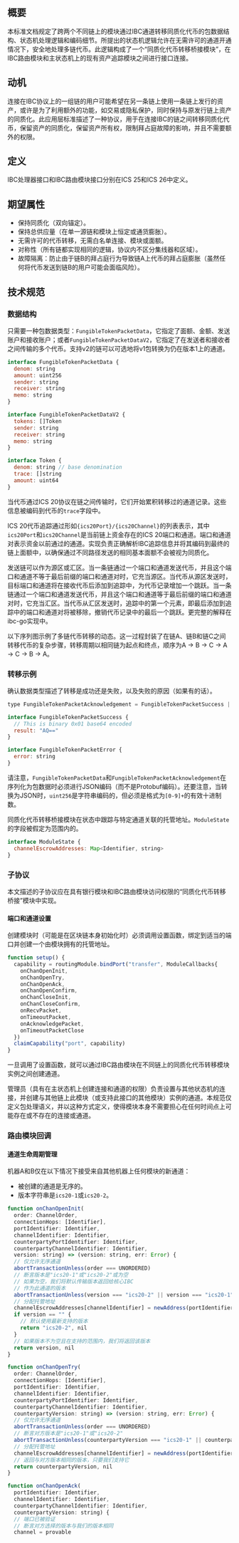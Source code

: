 ## 概要

本标准文档规定了跨两个不同链上的模块通过IBC通道转移同质化代币的包数据结构、状态机处理逻辑和编码细节。所提出的状态机逻辑允许在无需许可的通道开通情况下，安全地处理多链代币。此逻辑构成了一个“同质化代币转移桥接模块”，在IBC路由模块和主状态机上的现有资产追踪模块之间进行接口连接。

## 动机

连接在IBC协议上的一组链的用户可能希望在另一条链上使用一条链上发行的资产，或许是为了利用额外的功能，如交易或隐私保护，同时保持与原发行链上资产的同质化。此应用层标准描述了一种协议，用于在连接IBC的链之间转移同质化代币，保留资产的同质化，保留资产所有权，限制拜占庭故障的影响，并且不需要额外的权限。

## 定义

IBC处理器接口和IBC路由模块接口分别在ICS 25和ICS 26中定义。

## 期望属性

- 保持同质化（双向锚定）。
- 保持总供应量（在单一源链和模块上恒定或通货膨胀）。
- 无需许可的代币转移，无需白名单连接、模块或面额。
- 对称性（所有链都实现相同的逻辑，协议内不区分集线器和区域）。
- 故障隔离：防止由于链B的拜占庭行为导致链A上代币的拜占庭膨胀（虽然任何将代币发送到链B的用户可能会面临风险）。

## 技术规范

### 数据结构

只需要一种包数据类型：`FungibleTokenPacketData`，它指定了面额、金额、发送账户和接收账户；或者`FungibleTokenPacketDataV2`，它指定了在发送者和接收者之间传输的多个代币。支持v2的链可以可选地将v1包转换为仍在版本1上的通道。

```javascript
interface FungibleTokenPacketData {
  denom: string
  amount: uint256
  sender: string
  receiver: string
  memo: string
}

interface FungibleTokenPacketDataV2 {
  tokens: []Token
  sender: string
  receiver: string
  memo: string
}

interface Token {
  denom: string // base denomination
  trace: []string
  amount: uint64
}
```

当代币通过ICS 20协议在链之间传输时，它们开始累积转移过的通道记录。这些信息被编码到代币的`trace`字段中。

ICS 20代币追踪通过形如`{ics20Port}/{ics20Channel}`的列表表示，其中`ics20Port`和`ics20Channel`是当前链上资金存在的ICS 20端口和通道。端口和通道对表示资金以前通过的通道。实现负责正确解析IBC追踪信息并将其编码到最终的链上面额中，以确保通过不同路径发送的相同基本面额不会被视为同质化。

发送链可以作为源区或汇区。当一条链通过一个端口和通道发送代币，并且这个端口和通道不等于最后前缀的端口和通道对时，它充当源区。当代币从源区发送时，目标端口和通道将在接收代币后添加到追踪中，为代币记录增加一个跳跃。当一条链通过一个端口和通道发送代币，并且这个端口和通道等于最后前缀的端口和通道对时，它充当汇区。当代币从汇区发送时，追踪中的第一个元素，即最后添加到追踪中的端口和通道对将被移除，撤销代币记录中的最后一个跳跃。更完整的解释在ibc-go实现中。

以下序列图示例了多链代币转移的动态。这一过程封装了在链A、链B和链C之间转移代币的复杂步骤，转移周期以相同链为起点和终点，顺序为A -> B -> C -> A -> C -> B -> A。

### 转移示例

确认数据类型描述了转移是成功还是失败，以及失败的原因（如果有的话）。

```javascript
type FungibleTokenPacketAcknowledgement = FungibleTokenPacketSuccess | FungibleTokenPacketError;

interface FungibleTokenPacketSuccess {
  // This is binary 0x01 base64 encoded
  result: "AQ=="
}

interface FungibleTokenPacketError {
  error: string
}
```

请注意，`FungibleTokenPacketData`和`FungibleTokenPacketAcknowledgement`在序列化为包数据时必须进行JSON编码（而不是Protobuf编码）。还要注意，当转换为JSON时，`uint256`是字符串编码的，但必须是格式为`[0-9]+`的有效十进制数。

同质化代币转移桥接模块在状态中跟踪与特定通道关联的托管地址。`ModuleState`的字段被假定为范围内的。

```javascript
interface ModuleState {
  channelEscrowAddresses: Map<Identifier, string>
}
```

### 子协议

本文描述的子协议应在具有银行模块和IBC路由模块访问权限的“同质化代币转移桥接”模块中实现。

#### 端口和通道设置

创建模块时（可能是在区块链本身初始化时）必须调用设置函数，绑定到适当的端口并创建一个由模块拥有的托管地址。

```javascript
function setup() {
  capability = routingModule.bindPort("transfer", ModuleCallbacks{
    onChanOpenInit,
    onChanOpenTry,
    onChanOpenAck,
    onChanOpenConfirm,
    onChanCloseInit,
    onChanCloseConfirm,
    onRecvPacket,
    onTimeoutPacket,
    onAcknowledgePacket,
    onTimeoutPacketClose
  })
  claimCapability("port", capability)
}
```

一旦调用了设置函数，就可以通过IBC路由模块在不同链上的同质化代币转移模块实例之间创建通道。

管理员（具有在主状态机上创建连接和通道的权限）负责设置与其他状态机的连接，并创建与其他链上此模块（或支持此接口的其他模块）实例的通道。本规范仅定义包处理语义，并以这种方式定义，使得模块本身不需要担心在任何时间点上可能存在或不存在的连接或通道。

### 路由模块回调

#### 通道生命周期管理

机器A和B仅在以下情况下接受来自其他机器上任何模块的新通道：

- 被创建的通道是无序的。
- 版本字符串是`ics20-1`或`ics20-2`。

```javascript
function onChanOpenInit(
  order: ChannelOrder,
  connectionHops: [Identifier],
  portIdentifier: Identifier,
  channelIdentifier: Identifier,
  counterpartyPortIdentifier: Identifier,
  counterpartyChannelIdentifier: Identifier,
  version: string) => (version: string, err: Error) {
  // 仅允许无序通道
  abortTransactionUnless(order === UNORDERED)
  // 断言版本是"ics20-1"或"ics20-2"或为空
  // 如果为空，我们将默认传输版本返回给核心IBC
  // 作为此通道的版本
  abortTransactionUnless(version === "ics20-2" || version === "ics20-1" || version === "")
  // 分配托管地址
  channelEscrowAddresses[channelIdentifier] = newAddress(portIdentifier, channelIdentifier)
  if version == "" {
    // 默认使用最新支持的版本
    return "ics20-2", nil
  }
  // 如果版本不为空且在支持的范围内，我们将返回该版本
  return version, nil 
}
```

```javascript
function onChanOpenTry(
  order: ChannelOrder,
  connectionHops: [Identifier],
  portIdentifier: Identifier,
  channelIdentifier: Identifier,
  counterpartyPortIdentifier: Identifier,
  counterpartyChannelIdentifier: Identifier,
  counterpartyVersion: string) => (version: string, err: Error) {
  // 仅允许无序通道
  abortTransactionUnless(order === UNORDERED)
  // 断言对方版本是"ics20-1"或"ics20-2"
  abortTransactionUnless(counterpartyVersion === "ics20-1" || counterpartyVersion === "ics20-2")
  // 分配托管地址
  channelEscrowAddresses[channelIdentifier] = newAddress(portIdentifier, channelIdentifier)
  // 返回与对方版本相同的版本，只要我们支持它
  return counterpartyVersion, nil
}
```

```javascript
function onChanOpenAck(
  portIdentifier: Identifier,
  channelIdentifier: Identifier,
  counterpartyChannelIdentifier: Identifier,
  counterpartyVersion: string) {
  // 端口已被验证
  // 断言对方选择的版本与我们的版本相同
  channel = provable